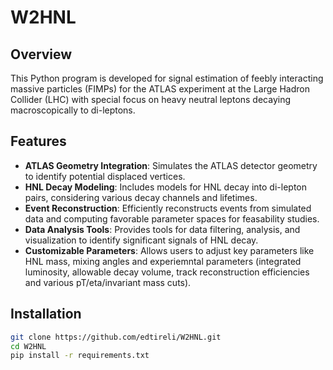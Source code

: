 # W2HNL
## Overview
This Python program is developed for signal estimation of feebly interacting massive particles (FIMPs) for the ATLAS experiment at the Large Hadron Collider (LHC) with special focus on heavy neutral leptons decaying macroscopically to di-leptons.

## Features

- **ATLAS Geometry Integration**: Simulates the ATLAS detector geometry to identify potential displaced vertices.
- **HNL Decay Modeling**: Includes models for HNL decay into di-lepton pairs, considering various decay channels and lifetimes.
- **Event Reconstruction**: Efficiently reconstructs events from simulated data and computing favorable parameter spaces for feasability studies.
- **Data Analysis Tools**: Provides tools for data filtering, analysis, and visualization to identify significant signals of HNL decay.
- **Customizable Parameters**: Allows users to adjust key parameters like HNL mass, mixing angles and experiemntal parameters (integrated luminosity, allowable decay volume, track reconstruction efficiencies and various pT/eta/invariant mass cuts).

## Installation

```bash
git clone https://github.com/edtireli/W2HNL.git
cd W2HNL
pip install -r requirements.txt
